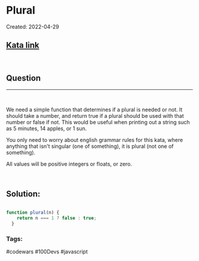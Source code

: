 # Plural

Created:  2022-04-29

[1]: https://www.codewars.com/kata/52ceafd1f235ce81aa00073a/train/javascript
## [Kata link][1]

&nbsp;

## Question
---

&nbsp;

We need a simple function that determines if a plural is needed or not. It should take a number, and return true if a plural should be used with that number or false if not. This would be useful when printing out a string such as 5 minutes, 14 apples, or 1 sun.

You only need to worry about english grammar rules for this kata, where anything that isn't singular (one of something), it is plural (not one of something).

All values will be positive integers or floats, or zero.




&nbsp;

## **Solution:**

<!-- code below -->

```javascript

function plural(n) {
    return n === 1 ? false : true;
  }

```

### Tags:
#codewars #100Devs #javascript